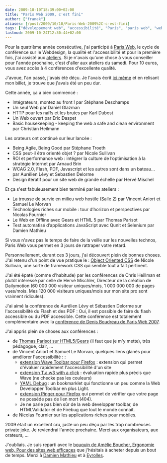 ```yaml
---
date: 2009-10-10T18:39:00+02:00
title: "Paris Web 2009, c'est fini"
author: ["franek"]
aliases: [/post/2009/10/10/Paris-Web-2009%2C-c-est-fini]
tags: ["développement web", "accessibilité", "Paris", "paris web", "web"]
lastmod: 2009-10-24T12:30:44+02:00
---
```

Pour la quatrième année consécutive, j'ai participé à [Paris Web](http://www.paris-web.fr/2009/), le cycle de conférence sur le Webdesign, la qualité et l'accessibilité et pour la première fois, j'ai assisté aux [ateliers](http://www.paris-web.fr/2009/-Samedi-10-octobre-). Si je n'avais qu'une chose à vous conseiller pour l'année prochaine, c'est d'aller aux ateliers du samedi. Pour 10 euros, vous avez accès à 4 conférences d'excellente qualité.

J'avoue, l'an passé, j'avais été déçu. Je l'avais écrit [ici même](http://franek.chicour.net/post/2008/11/15/Paris-Web-2008) et en relisant mon billet, je trouve que j'avais été un peu dur.

Cette année, ça a bien commencé :

- Intégrateurs, montez au front ! par Stéphane Deschamps
- Un seul Web par Daniel Glazman
- HTTP pour les naïfs et les brutes par Karl Dubost
- Un Web ouvert par Eric Daspet
- Basic housekeeping - keeping the web a safe and clean environment par Christian Heilmann

Les orateurs ont continué sur leur lancée :

- Being Agile, Being Good par Stéphane Troeth
- CSS peut-il être orienté objet ? par Nicole Sullivan
- ROI et performance web : intégrer la culture de l’optimisation à la stratégie Internet par Arnaud Brin
- WCAG 2.0, Flash, PDF, Javascript et les autres sont dans un bateau... par Aurélien Lévy et Sebastien Delorme
- Design itératif pour un site web de grande échelle par Hervé Mischel

Et ça s'est fabuleusement bien terminé par les ateliers :

- La trousse de survie en milieu web hostile (Salle 2) par Vincent Aniort et Samuel Le Morvan
- Technologies riches sur mobile : tour d’horizon et perspectives par Nicolas Fournier
- Le Web en Offline avec Gears et HTML 5 par Thomas Parisot
- Test automatisé d’applications JavaScript avec Qunit et Selenium par Damien Mathieu

Si vous n'avez pas le temps de faire de la veille sur les nouvelles technos, Paris Web vous permet en 3 jours de rattraper votre retard.

Personnellement, durant ces 3 jours, j'ai découvert plein de bonnes choses. J'ai retenu d'un point de vue pratique le : [Object Oriented CSS](http://wiki.github.com/stubbornella/oocss) de Nicole Sullivan, une sorte de framework CSS qui semble tout à fait pertinent.

J'ai été épaté (comme d'habitude) par les conférences de Chris Heillman et plutôt intéressé par celle de Hervé Mischler, Directeur de la création de Dailymotion (60 000 000 visiteur uniques/mois, 1 000 000 000 de pages vues/mois. Mes 120 000 visiteurs uniques/mois sur mon site pro sont vraiment ridicules).

J'ai aimé la conférence de Aurélien Lévy et Sébastien Delorme sur l'accessibilité du Flash et des PDF : Oui, il est possible de faire du flash accessible ou du PDF accessible. Cette conférence est totalement complémentaire avec la [conférence de Denis Boudreau de Paris Web 2007](http://www.paris-web.fr/2007/archives/20071116/01-Denis_Boudreau/Accessibilite_des_contenus_PDF_et_Flash.htm).

J'ai appris plein de choses aux conférences :

- de [Thomas Parisot sur HTML5/Gears](http://www.slideshare.net/oncletom/le-web-en-offline-avec-gears-et-html5-2183309) (il faut que je m'y mette), très pédagogue, clair, ...
- de Vincent Aniort et Samuel Le Morvan, quelques liens glanés pour améliorer l'accessibilité : : 
  - [extension Wave Toolbar pour Firefox](https://addons.mozilla.org/fr/firefox/addon/6720) : extension qui permet d'évaluer rapidement l'accessibilité d'un site
  - [extension T.a.w3 with a click](https://addons.mozilla.org/fr/firefox/addon/1158) : évaluation rapide plus précis que Wave (ne checke pas les couleurs)
  - [YAML Debug](http://debug.yaml.de/) : un bookmarklet qui fonctionne un peu comme la Web Developper Toolbar en plus Light.
  - [extension Pinger pour Firefox](https://addons.mozilla.org/fr/firefox/addon/10201) qui permet de vérifier que votre page ne possède pas de lien mort (404).
  - Je ne parle pas bien sûr de la web developper toolbar, de HTMLValidator et de Firebug que tout le monde connait.
- de Nicolas Fournier sur les applications riches pour mobiles.

2009 était un excellent cru, juste un peu déçu par les trop nombreuses private joke. Je reviendrai l'année prochaine. Merci aux organisateurs, aux orateurs, ...

J'oubliais. Je suis reparti avec le [bouquin de Amélie Boucher, Ergonomie web, Pour des sites web efficaces](http://www.eyrolles.com/Informatique/Livre/ergonomie-web-9782212124798) que j'hésitais à acheter depuis un bout de temps. Merci à [Damien Mathieu](http://www.dmathieu.com/) et à [Eyrolles](http://www.eyrolles.com/).

